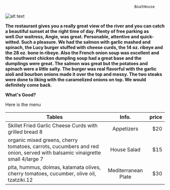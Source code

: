                                                              BoatHouse

![alt text](https://images.squarespace-cdn.com/content/v1/5ad528168ab722863cd2e4a9/1523923426485-G5CIG98GBHAI1XQE1H4Q/ke17ZwdGBToddI8pDm48kClXFldY3fICNIxxirQ2ps5Zw-zPPgdn4jUwVcJE1ZvWQUxwkmyExglNqGp0IvTJZUJFbgE-7XRK3dMEBRBhUpxRrBMPUqafMnNabKQpIU-W_FvNeio9noywk8JBt0LrSFUYps3YAYh6NpZ3e1nljsE/30725147_1478950258881137_7881506932599514588_n.jpg?format=500w)


**The restaurant gives you a really great view of the river and you can catch a beautiful sunset at the right time of day. Plenty of free parking as well.Our waitress, Angie, was great. Personable, attentive and quick-witted. Such a pleasure. We had the salmon with garlic mashed and spinach, the Lucy burger stuffed with cheese curds, the 14 oz. ribeye and the 28 oz. bone in ribeye. Also the French onion soup was excellent and the southwest chicken dumpling soup had a great base and the dumplings were great. The salmon was great but the potatoes and spinach were a little salty. The burger was real flavorful with the garlic aioli and bourbon onions made it over the top and messy. The two steaks were done to liking with the caramelized onions on top. We would definitely come back.**

**What's Good?**

Here is the menu 

| Tables        |   Info.       | price |
| ------------- |:-------------:| -----:|
| Skillet Fried Garlic Cheese Curds with grilled bread 8|Appetizers|  $20  |
| organic mixed greens, cherry tomatoes, carrots, cucumbers and red onion, served with balsamic vinaigrette  small 4/large 7|House Salad|  $15  |
|pita, hummus, dolmas, kalamata olives, cherry tomatoes, cucumber, olive oil, tzatziki.12|Mediterranean Plate|  $30 |

